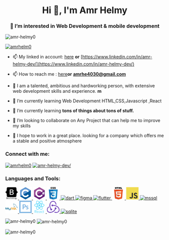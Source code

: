 <h1 align="center">Hi 👋, I'm Amr Helmy</h1>
<h3 align="center">👀 I’m interested in Web Development & mobile development</h3>

<p align="left"> <img src="https://komarev.com/ghpvc/?username=amr-helmy0&label=Profile%20views&color=0e75b6&style=flat" alt="amr-helmy0" /> </p>

<p align="left"> <a href="https://twitter.com/amrhelm0" target="blank"><img src="https://img.shields.io/twitter/follow/amrhelm0?logo=twitter&style=for-the-badge" alt="amrhelm0" /></a> </p>

- 📫 My linked in account: [here](https://www.linkedin.com/in/amr-helmy-dev/) **or** [https://www.linkedin.com/in/amr-helmy-dev/](https://www.linkedin.com/in/amr-helmy-dev/)

- 📫 How to reach me : [here](amrhe4030@gmail.com)**or** **amrhe4030@gmail.com**

- 💬 I am a talented, ambitious and hardworking person, with extensive web development skills and experience. **m**
- 🌱 I’m currently learning Web Development HTML,CSS,Javascript ,React
- 🌱 I’m currently learning **tons of things about tons of stuff.**
- 💞️ I’m looking to collaborate on Any Project that can help me to improve my skills
- 🙏 I hope to work in a great place. looking for a company which offers me a stable and positive atmosphere

<h3 align="left">Connect with me:</h3>
<p align="left">
<a href="https://twitter.com/amrhelm0" target="blank"><img align="center" src="https://raw.githubusercontent.com/rahuldkjain/github-profile-readme-generator/master/src/images/icons/Social/twitter.svg" alt="amrhelm0" height="30" width="40" /></a>
<a href="https://linkedin.com/in/amr-helmy-dev/" target="blank"><img align="center" src="https://raw.githubusercontent.com/rahuldkjain/github-profile-readme-generator/master/src/images/icons/Social/linked-in-alt.svg" alt="amr-helmy-dev/" height="30" width="40" /></a>
</p>

<h3 align="left">Languages and Tools:</h3>
<p align="left"> <a href="https://getbootstrap.com" target="_blank" rel="noreferrer"> <img src="https://raw.githubusercontent.com/devicons/devicon/master/icons/bootstrap/bootstrap-plain-wordmark.svg" alt="bootstrap" width="40" height="40"/> </a> <a href="https://www.cprogramming.com/" target="_blank" rel="noreferrer"> <img src="https://raw.githubusercontent.com/devicons/devicon/master/icons/c/c-original.svg" alt="c" width="40" height="40"/> </a> <a href="https://www.w3schools.com/cs/" target="_blank" rel="noreferrer"> <img src="https://raw.githubusercontent.com/devicons/devicon/master/icons/csharp/csharp-original.svg" alt="csharp" width="40" height="40"/> </a> <a href="https://www.w3schools.com/css/" target="_blank" rel="noreferrer"> <img src="https://raw.githubusercontent.com/devicons/devicon/master/icons/css3/css3-original-wordmark.svg" alt="css3" width="40" height="40"/> </a> <a href="https://dart.dev" target="_blank" rel="noreferrer"> <img src="https://www.vectorlogo.zone/logos/dartlang/dartlang-icon.svg" alt="dart" width="40" height="40"/> </a> <a href="https://www.figma.com/" target="_blank" rel="noreferrer"> <img src="https://www.vectorlogo.zone/logos/figma/figma-icon.svg" alt="figma" width="40" height="40"/> </a> <a href="https://flutter.dev" target="_blank" rel="noreferrer"> <img src="https://www.vectorlogo.zone/logos/flutterio/flutterio-icon.svg" alt="flutter" width="40" height="40"/> </a> <a href="https://www.w3.org/html/" target="_blank" rel="noreferrer"> <img src="https://raw.githubusercontent.com/devicons/devicon/master/icons/html5/html5-original-wordmark.svg" alt="html5" width="40" height="40"/> </a> <a href="https://developer.mozilla.org/en-US/docs/Web/JavaScript" target="_blank" rel="noreferrer"> <img src="https://raw.githubusercontent.com/devicons/devicon/master/icons/javascript/javascript-original.svg" alt="javascript" width="40" height="40"/> </a> <a href="https://www.microsoft.com/en-us/sql-server" target="_blank" rel="noreferrer"> <img src="https://www.svgrepo.com/show/303229/microsoft-sql-server-logo.svg" alt="mssql" width="40" height="40"/> </a> <a href="https://www.mysql.com/" target="_blank" rel="noreferrer"> <img src="https://raw.githubusercontent.com/devicons/devicon/master/icons/mysql/mysql-original-wordmark.svg" alt="mysql" width="40" height="40"/> </a> <a href="https://www.photoshop.com/en" target="_blank" rel="noreferrer"> <img src="https://raw.githubusercontent.com/devicons/devicon/master/icons/photoshop/photoshop-line.svg" alt="photoshop" width="40" height="40"/> </a> <a href="https://reactjs.org/" target="_blank" rel="noreferrer"> <img src="https://raw.githubusercontent.com/devicons/devicon/master/icons/react/react-original-wordmark.svg" alt="react" width="40" height="40"/> </a> <a href="https://redux.js.org" target="_blank" rel="noreferrer"> <img src="https://raw.githubusercontent.com/devicons/devicon/master/icons/redux/redux-original.svg" alt="redux" width="40" height="40"/> </a> <a href="https://www.sqlite.org/" target="_blank" rel="noreferrer"> <img src="https://www.vectorlogo.zone/logos/sqlite/sqlite-icon.svg" alt="sqlite" width="40" height="40"/> </a> </p>

<p><img align="left" src="https://github-readme-stats.vercel.app/api/top-langs?username=amr-helmy0&show_icons=true&theme=dark&locale=en&layout=compact" alt="amr-helmy0" /></p>

<p>&nbsp;<img align="center" src="https://github-readme-stats.vercel.app/api?username=amr-helmy0&show_icons=true&theme=dark&locale=en" alt="amr-helmy0" /></p>

<p><img align="center" src="https://github-readme-streak-stats.herokuapp.com/?user=amr-helmy0&theme=dark" alt="amr-helmy0" /></p>
